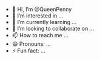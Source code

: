 - 👋 Hi, I’m @QueenPenny
- 👀 I’m interested in ...
- 🌱 I’m currently learning ...
- 💞️ I’m looking to collaborate on ...
- 📫 How to reach me ...
- 😄 Pronouns: ...
- ⚡ Fun fact: ...

<!---
QueenPenny/QueenPenny is a ✨ special ✨ repository because its `README.md` (this file) appears on your GitHub profile.
You can click the Preview link to take a look at your changes.
--->
